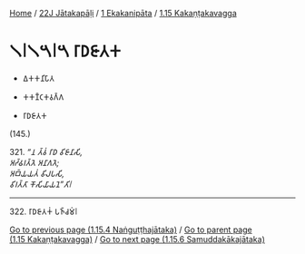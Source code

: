 
[Home](/) / [22J Jātakapāḷi](../../../22J.md) / [1 Ekakanipāta](../../1.md) / [1.15 Kakaṇṭakavagga](../1.15.md)

# 𑁧𑁇𑁧𑁫𑁇𑁫 𑀭𑀸𑀥𑀚𑀸𑀢𑀓

* 𑀏𑀓𑀓𑀦𑀺𑀧𑀸𑀢

* 𑀓𑀓𑀡𑁆𑀝𑀓𑀯𑀕𑁆𑀕

* 𑀭𑀸𑀥𑀚𑀸𑀢𑀓

(145.)

321\. _“𑀦 𑀢𑁆𑀯𑀁 𑀭𑀸𑀥 𑀯𑀺𑀚𑀸𑀦𑀸𑀲𑀺,_  
_𑀅𑀟𑁆𑀠𑀭𑀢𑁆𑀢𑁂 𑀅𑀦𑀸𑀕𑀢𑁂;_  
_𑀅𑀩𑁆𑀬𑀬𑀢𑀁 𑀯𑀺𑀮𑀧𑀲𑀺,_  
_𑀯𑀺𑀭𑀢𑁆𑀢𑀸 𑀓𑁄𑀲𑀺𑀬𑀸𑀬𑀦𑁂”𑀢𑀺𑁇_  


---

322\. 𑀭𑀸𑀥𑀚𑀸𑀢𑀓𑀁 𑀧𑀜𑁆𑀘𑀫𑀁𑁇



[Go to previous page (1.15.4 Naṅguṭṭhajātaka)](1.15.4.md) / [Go to parent page (1.15 Kakaṇṭakavagga)](../1.15.md) / [Go to next page (1.15.6 Samuddakākajātaka)](1.15.6.md)


